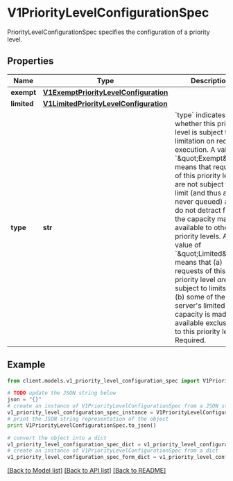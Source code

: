 # V1PriorityLevelConfigurationSpec

PriorityLevelConfigurationSpec specifies the configuration of a priority level.

## Properties
Name | Type | Description | Notes
------------ | ------------- | ------------- | -------------
**exempt** | [**V1ExemptPriorityLevelConfiguration**](V1ExemptPriorityLevelConfiguration.md) |  | [optional] 
**limited** | [**V1LimitedPriorityLevelConfiguration**](V1LimitedPriorityLevelConfiguration.md) |  | [optional] 
**type** | **str** | &#x60;type&#x60; indicates whether this priority level is subject to limitation on request execution.  A value of &#x60;\&quot;Exempt\&quot;&#x60; means that requests of this priority level are not subject to a limit (and thus are never queued) and do not detract from the capacity made available to other priority levels.  A value of &#x60;\&quot;Limited\&quot;&#x60; means that (a) requests of this priority level _are_ subject to limits and (b) some of the server&#39;s limited capacity is made available exclusively to this priority level. Required. | 

## Example

```python
from client.models.v1_priority_level_configuration_spec import V1PriorityLevelConfigurationSpec

# TODO update the JSON string below
json = "{}"
# create an instance of V1PriorityLevelConfigurationSpec from a JSON string
v1_priority_level_configuration_spec_instance = V1PriorityLevelConfigurationSpec.from_json(json)
# print the JSON string representation of the object
print V1PriorityLevelConfigurationSpec.to_json()

# convert the object into a dict
v1_priority_level_configuration_spec_dict = v1_priority_level_configuration_spec_instance.to_dict()
# create an instance of V1PriorityLevelConfigurationSpec from a dict
v1_priority_level_configuration_spec_form_dict = v1_priority_level_configuration_spec.from_dict(v1_priority_level_configuration_spec_dict)
```
[[Back to Model list]](../README.md#documentation-for-models) [[Back to API list]](../README.md#documentation-for-api-endpoints) [[Back to README]](../README.md)


